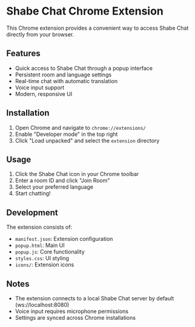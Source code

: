 # Shabe Chat Chrome Extension

This Chrome extension provides a convenient way to access Shabe Chat directly from your browser.

## Features

- Quick access to Shabe Chat through a popup interface
- Persistent room and language settings
- Real-time chat with automatic translation
- Voice input support
- Modern, responsive UI

## Installation

1. Open Chrome and navigate to `chrome://extensions/`
2. Enable "Developer mode" in the top right
3. Click "Load unpacked" and select the `extension` directory

## Usage

1. Click the Shabe Chat icon in your Chrome toolbar
2. Enter a room ID and click "Join Room"
3. Select your preferred language
4. Start chatting!

## Development

The extension consists of:
- `manifest.json`: Extension configuration
- `popup.html`: Main UI
- `popup.js`: Core functionality
- `styles.css`: UI styling
- `icons/`: Extension icons

## Notes

- The extension connects to a local Shabe Chat server by default (ws://localhost:8080)
- Voice input requires microphone permissions
- Settings are synced across Chrome installations

